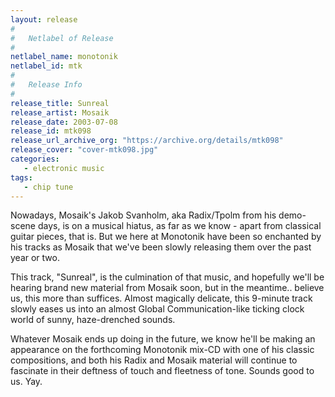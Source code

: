 ```yaml
---
layout: release
#
#   Netlabel of Release
#
netlabel_name: monotonik
netlabel_id: mtk
#
#   Release Info
#
release_title: Sunreal
release_artist: Mosaik
release_date: 2003-07-08
release_id: mtk098
release_url_archive_org: "https://archive.org/details/mtk098"
release_cover: "cover-mtk098.jpg"
categories:
   - electronic music
tags:
   - chip tune
---
```

Nowadays, Mosaik's Jakob Svanholm, aka Radix/Tpolm from his demo-scene days, is on a musical hiatus, as far as we know - apart from classical guitar pieces, that is. But we here at Monotonik have been so enchanted by his tracks as Mosaik that we've been slowly releasing them over the past year or two.

This track, "Sunreal", is the culmination of that music, and hopefully we'll be hearing brand new material from Mosaik soon, but in the meantime.. believe us, this more than suffices. Almost magically delicate, this 9-minute track slowly eases us into an almost Global Communication-like ticking clock world of sunny, haze-drenched sounds.

Whatever Mosaik ends up doing in the future, we know he'll be making an appearance on the forthcoming Monotonik mix-CD with one of his classic compositions, and both his Radix and Mosaik material will continue to fascinate in their deftness of touch and fleetness of tone. Sounds good to us. Yay.
